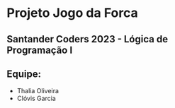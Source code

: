 # Projeto Jogo da Forca
## Santander Coders 2023 - Lógica de Programação I
## Equipe:
- Thalia Oliveira
- Clóvis Garcia